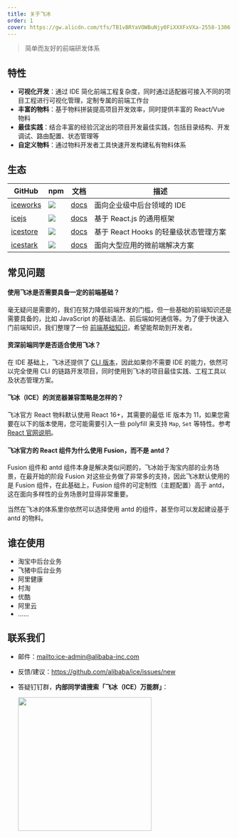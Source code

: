 ```yaml
---
title: 关于飞冰
order: 1
cover: https://gw.alicdn.com/tfs/TB1vBRYaVOWBuNjy0FiXXXFxVXa-2558-1306.jpg
---
```


> 简单而友好的前端研发体系

## 特性

- **可视化开发**：通过 IDE 简化前端工程复杂度，同时通过适配器可接入不同的项目工程进行可视化管理，定制专属的前端工作台
- **丰富的物料**：基于物料拼装提高项目开发效率，同时提供丰富的 React/Vue 物料
- **最佳实践**：结合丰富的经验沉淀出的项目开发最佳实践，包括目录结构、开发调试、路由配置、状态管理等
- **自定义物料**：通过物料开发者工具快速开发构建私有物料体系

## 生态

|    GitHub         |    npm                                 |     文档    |   描述       |
|----------------|-----------------------------------------|--------------|-----------|
| [iceworks](https://github.com/alibaba/ice) | ![](https://img.shields.io/npm/v/iceworks.svg) | [docs](https://ice.work/docs/iceworks/about) |面向企业级中后台领域的 IDE|
| [icejs](https://github.com/ice-lab/icejs) | ![](https://img.shields.io/npm/v/ice.js.svg) | [docs](https://ice.work/docs/guide/intro) |基于 React.js 的通用框架|
| [icestore](https://github.com/ice-lab/icestore) | ![](https://img.shields.io/npm/v/@ice/store.svg) | [docs](https://github.com/ice-lab/icestore#icestore) |基于 React Hooks 的轻量级状态管理方案|
| [icestark](https://github.com/ice-lab/icestark) | ![](https://img.shields.io/npm/v/@ice/stark.svg) | [docs](https://ice.work/docs/icestark/guide/about) |面向大型应用的微前端解决方案|

## 常见问题

#### 使用飞冰是否需要具备一定的前端基础？

毫无疑问是需要的，我们在努力降低前端开发的门槛，但一些基础的前端知识还是需要具备的，比如 JavaScript 的基础语法、前后端如何通信等。为了便于快速入门前端知识，我们整理了一份 [前端基础知识](/docs/guide-0.x/resource/front-basic)，希望能帮助到开发者。

#### 资深前端同学是否适合使用飞冰？

在 IDE 基础上，飞冰还提供了 [CLI 版本](/docs/guide/start#使用%20CLI%20方式创建项目)，因此如果你不需要 IDE 的能力，依然可以完全使用 CLI 的链路开发项目，同时使用到飞冰的项目最佳实践、工程工具以及状态管理方案。

#### 飞冰（ICE）的浏览器兼容策略是怎样的？

飞冰官方 React 物料默认使用 React 16+，其需要的最低 IE 版本为 11，如果您需要在以下的版本使用，您可能需要引入一些 polyfill 来支持 `Map`, `Set` 等特性。参考[React 官网说明](https://reactjs.org/blog/2017/09/26/react-v16.0.html#javascript-environment-requirements)。

#### 飞冰官方的 React 组件为什么使用 Fusion，而不是 antd？

Fusion 组件和 antd 组件本身是解决类似问题的，飞冰始于淘宝内部的业务场景，在最开始的阶段 Fusion 对这些业务做了非常多的支持，因此飞冰默认使用的是 Fusion 组件，在此基础上，Fusion 组件的可定制性（主题配置）高于 antd，这在面向多样性的业务场景时显得非常重要。

当然在飞冰的体系里你依然可以选择使用 antd 的组件，甚至你可以发起建设基于 antd 的物料。

## 谁在使用

- 淘宝中后台业务
- 飞猪中后台业务
- 阿里健康
- 村淘
- 优酷
- 阿里云
- ……

## 联系我们

* 邮件：<mailto:ice-admin@alibaba-inc.com>
* 反馈/建议：<https://github.com/alibaba/ice/issues/new>
* 答疑钉钉群，**内部同学请搜索「飞冰（ICE）万能群」**：

  <img src="http://ice.alicdn.com/assets/images/qrcode.png" width="300" />
